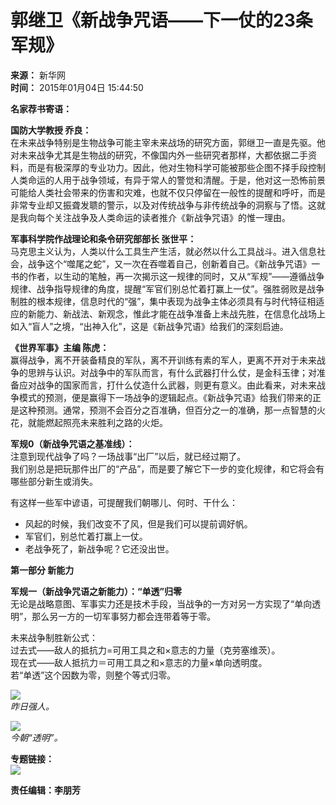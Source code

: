 # 郭继卫《新战争咒语——下一仗的23条军规》

**来源：** 新华网  
**时间：** 2015年01月04日 15:44:50

**名家荐书寄语：**

**国防大学教授 乔良：**  
在未来战争特别是生物战争可能主宰未来战场的研究方面，郭继卫一直是先驱。他对未来战争尤其是生物战的研究，不像国内外一些研究者那样，大都依据二手资料，而是有极深厚的专业功力。因此，他对生物科学可能被那些企图不择手段控制人类命运的人用于战争领域，有异于常人的警觉和清醒。于是，他对这一恐怖前景可能给人类社会带来的伤害和灾难，也就不仅只停留在一般性的提醒和呼吁，而是非常专业却又振聋发聩的警示，以及对传统战争与非传统战争的洞察与了悟。这就是我向每个关注战争及人类命运的读者推介《新战争咒语》的惟一理由。

**军事科学院作战理论和条令研究部部长 张世平：**  
马克思主义认为，人类以什么工具生产生活，就必然以什么工具战斗。进入信息社会，战争这个“噬尾之蛇”，又一次在吞噬着自己，创新着自己。《新战争咒语》一书的作者，以生动的笔触，再一次揭示这一规律的同时，又从“军规”——遵循战争规律、战争指导规律的角度，提醒“军官们别总忙着打赢上一仗”。强胜弱败是战争制胜的根本规律，信息时代的“强”，集中表现为战争主体必须具有与时代特征相适应的新能力、新战法、新观念，惟此才能在战争准备上未战先胜，在信息化战场上如入“盲人”之境，“出神入化”，这是《新战争咒语》给我们的深刻启迪。

**《世界军事》主编 陈虎：**  
赢得战争，离不开装备精良的军队，离不开训练有素的军人，更离不开对于未来战争的思辨与认识。对战争中的军队而言，有什么武器打什么仗，是金科玉律；对准备应对战争的国家而言，打什么仗造什么武器，则更有意义。由此看来，对未来战争模式的预测，便是赢得下一场战争的逻辑起点。《新战争咒语》给我们带来的正是这种预测。通常，预测不会百分之百准确，但百分之一的准确，那一点智慧的火花，就能燃起照亮未来胜利之路的火炬。

**军规0（新战争咒语之基准线）：**  
注意到现代战争了吗？一场战事“出厂”以后，就已经过期了。  
我们别总是把玩那件出厂的“产品”，而是要了解它下一步的变化规律，和它将会有哪些部分新生或消失。

有这样一些军中谚语，可提醒我们朝哪儿、何时、干什么：  
- 风起的时候，我们改变不了风，但是我们可以提前调好帆。  
- 军官们，别总忙着打赢上一仗。  
- 老战争死了，新战争呢？它还没出世。

**第一部分 新能力**

**军规一（新战争咒语之新能力）：“单透”归零**  
无论是战略意图、军事实力还是技术手段，当战争的一方对另一方实现了“单向透明”，那么另一方的一切军事努力都会连带着等于零。

未来战争制胜新公式：  
过去式——敌人的抵抗力=可用工具之和×意志的力量（克劳塞维茨）。  
现在式——敌人抵抗力＝可用工具之和×意志的力量×单向透明度。  
若“单透”这个因数为零，则整个等式归零。

![](https://www.xinhuanet.com/mil/images/127355759_14203484706401n.jpg)  
*昨日强人。*

![](https://www.xinhuanet.com/mil/images/127355759_14203484707501n.jpg)  
*今朝“透明”。*

**专题链接：**  
[![](https://www.xinhuanet.com/mil/images/127355759_14203598793901n.jpg)](http://news.xinhuanet.com/mil/2015-01/04/c_127357156.htm)  

**责任编辑：李朋芳**